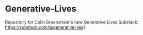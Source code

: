 # Generative-Lives
Repository for Colin Greenstreet's new Generative Lives Substack: https://substack.com/@generativelives?
